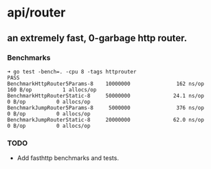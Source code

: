 # api/router
## an extremely fast, 0-garbage http router.

### Benchmarks

	➜ go test -bench=. -cpu 8 -tags httprouter
	PASS
	BenchmarkHttpRouter5Params-8    10000000               162 ns/op             160 B/op          1 allocs/op
	BenchmarkHttpRouterStatic-8     50000000              24.1 ns/op               0 B/op          0 allocs/op
	BenchmarkJumpRouter5Params-8     5000000               376 ns/op               0 B/op          0 allocs/op
	BenchmarkJumpRouterStatic-8     20000000              62.0 ns/op               0 B/op          0 allocs/op

### TODO

* Add fasthttp benchmarks and tests.

